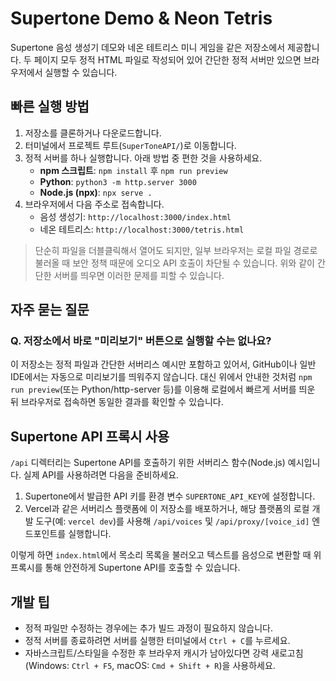 # Supertone Demo & Neon Tetris

Supertone 음성 생성기 데모와 네온 테트리스 미니 게임을 같은 저장소에서 제공합니다. 두 페이지 모두 정적 HTML 파일로 작성되어 있어 간단한 정적 서버만 있으면 브라우저에서 실행할 수 있습니다.

## 빠른 실행 방법

1. 저장소를 클론하거나 다운로드합니다.
2. 터미널에서 프로젝트 루트(`SuperToneAPI/`)로 이동합니다.
3. 정적 서버를 하나 실행합니다. 아래 방법 중 편한 것을 사용하세요.
   - **npm 스크립트**: `npm install` 후 `npm run preview`
   - **Python**: `python3 -m http.server 3000`
   - **Node.js (npx)**: `npx serve .`
4. 브라우저에서 다음 주소로 접속합니다.
   - 음성 생성기: `http://localhost:3000/index.html`
   - 네온 테트리스: `http://localhost:3000/tetris.html`

> 단순히 파일을 더블클릭해서 열어도 되지만, 일부 브라우저는 로컬 파일 경로로 불러올 때 보안 정책 때문에 오디오 API 호출이 차단될 수 있습니다. 위와 같이 간단한 서버를 띄우면 이러한 문제를 피할 수 있습니다.

## 자주 묻는 질문

### Q. 저장소에서 바로 "미리보기" 버튼으로 실행할 수는 없나요?

이 저장소는 정적 파일과 간단한 서버리스 예시만 포함하고 있어서, GitHub이나 일반 IDE에서는 자동으로 미리보기를 띄워주지 않습니다. 대신 위에서 안내한 것처럼 `npm run preview`(또는 Python/http-server 등)를 이용해 로컬에서 빠르게 서버를 띄운 뒤 브라우저로 접속하면 동일한 결과를 확인할 수 있습니다.

## Supertone API 프록시 사용

`/api` 디렉터리는 Supertone API를 호출하기 위한 서버리스 함수(Node.js) 예시입니다. 실제 API를 사용하려면 다음을 준비하세요.

1. Supertone에서 발급한 API 키를 환경 변수 `SUPERTONE_API_KEY`에 설정합니다.
2. Vercel과 같은 서버리스 플랫폼에 이 저장소를 배포하거나, 해당 플랫폼의 로컬 개발 도구(예: `vercel dev`)를 사용해 `/api/voices` 및 `/api/proxy/[voice_id]` 엔드포인트를 실행합니다.

이렇게 하면 `index.html`에서 목소리 목록을 불러오고 텍스트를 음성으로 변환할 때 위 프록시를 통해 안전하게 Supertone API를 호출할 수 있습니다.

## 개발 팁

- 정적 파일만 수정하는 경우에는 추가 빌드 과정이 필요하지 않습니다.
- 정적 서버를 종료하려면 서버를 실행한 터미널에서 `Ctrl + C`를 누르세요.
- 자바스크립트/스타일을 수정한 후 브라우저 캐시가 남아있다면 강력 새로고침(Windows: `Ctrl + F5`, macOS: `Cmd + Shift + R`)을 사용하세요.

